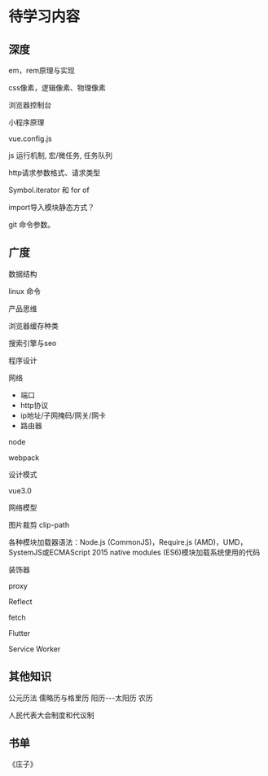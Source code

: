 # 待学习内容

## 深度

em，rem原理与实现

css像素，逻辑像素、物理像素

浏览器控制台

小程序原理

vue.config.js

js 运行机制, 宏/微任务, 任务队列

http请求参数格式、请求类型

Symbol.iterator 和 for of

import导入模块静态方式？

git 命令参数。


## 广度

数据结构

linux 命令

产品思维

浏览器缓存种类

搜索引擎与seo

程序设计

网络
  - 端口
  - http协议
  - ip地址/子网掩码/网关/网卡
  - 路由器

node

webpack

设计模式

vue3.0

网络模型

图片裁剪	clip-path

各种模块加载器语法：Node.js (CommonJS)，Require.js (AMD)，UMD，SystemJS或ECMAScript 2015 native modules (ES6)模块加载系统使用的代码

装饰器

proxy

Reflect

fetch

Flutter

Service Worker


## 其他知识

公元历法
  儒略历与格里历
  阳历---太阳历
  农历

人民代表大会制度和代议制


## 书单
《庄子》

